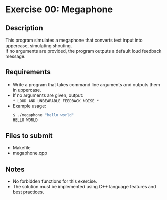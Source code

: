 # Exercise 00: Megaphone

## Description
This program simulates a megaphone that converts text input into uppercase, simulating shouting.  
If no arguments are provided, the program outputs a default loud feedback message.

## Requirements
- Write a program that takes command line arguments and outputs them in uppercase.
- If no arguments are given, output:  
  `* LOUD AND UNBEARABLE FEEDBACK NOISE *`
- Example usage:
  ```bash
  $ ./megaphone "hello world"
  HELLO WORLD
  ```

## Files to submit
- Makefile
- megaphone.cpp

## Notes
- No forbidden functions for this exercise.
- The solution must be implemented using C++ language features and best practices.